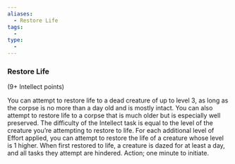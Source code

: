 ```yaml
---
aliases:
  - Restore Life
tags:
  - 
type:
  - 
---
```

### Restore Life

(9+ Intellect points)

You can attempt to restore life to a dead creature of up to level 3, as long as the corpse is no more than a day old and is mostly intact. You can also attempt to restore life to a corpse that is much older but is especially well preserved. The difficulty of the Intellect task is equal to the level of the creature you’re attempting to restore to life. For each additional level of Effort applied, you can attempt to restore the life of a creature whose level is 1 higher. When first restored to life, a creature is dazed for at least a day, and all tasks they attempt are hindered. Action; one minute to initiate.